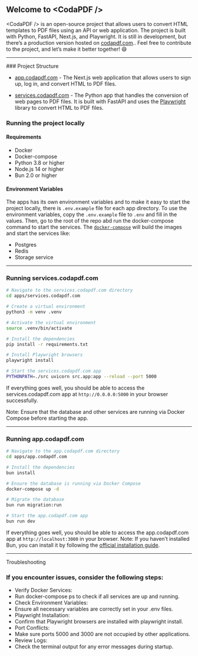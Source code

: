 ## Welcome to \<CodaPDF />

\<CodaPDF /> is an open-source project that allows users to convert HTML templates to PDF files using an API or web application. The project is built with Python, FastAPI, Next.js, and Playwright. It is still in development, but there’s a production version hosted on [codapdf.com](https://codapdf.com).. Feel free to contribute to the project, and let’s make it better together! :smile:

<hr />
### Project Structure

* [app.codapdf.com](./apps/app.codapdf.com) - The Next.js web application that allows users to sign up, log in, and convert HTML to PDF files.

* [services.codapdf.com](./apps/services.codapdf.com) - The Python app that handles the conversion of web pages to PDF files. It is built with FastAPI and uses the [Playwright](https://pypi.org/project/playwright/1.48.0/) library to convert HTML to PDF files.


### Running the project locally

#### Requirements

* Docker
* Docker-compose
* Python 3.8 or higher
* Node.js 14 or higher
* Bun 2.0 or higher

#### Environment Variables

The apps has its own environment variables and to make it easy to start the project locally, there is `.env.example` file for each app directory. To use the environment variables, copy the `.env.example` file to `.env` and fill in the values. Then, go to the root of the repo abd run the docker-compose command to start the services. The [`docker-compose`](./docker-compose.yaml) will build the images and start the services like:

* Postgres
* Redis
* Storage service 

<hr />

### Running services.codapdf.com
```bash
# Navigate to the services.codapdf.com directory
cd apps/services.codapdf.com

# Create a virtual environment
python3 -m venv .venv

# Activate the virtual environment
source .venv/bin/activate

# Install the dependencies
pip install -r requirements.txt

# Install Playwright browsers
playwright install

# Start the services.codapdf.com app
PYTHONPATH=./src uvicorn src.app:app --reload --port 5000

```
If everything goes well, you should be able to access the services.codapdf.com app at `http://0.0.0.0:5000` in your browser successfully.

Note: Ensure that the database and other services are running via Docker Compose before starting the app.
<hr />

### Running app.codapdf.com

```bash
# Navigate to the app.codapdf.com directory
cd apps/app.codapdf.com

# Install the dependencies
bun install

# Ensure the database is running via Docker Compose
docker-compose up -d

# Migrate the database
bun run migration:run

# Start the app.codapdf.com app
bun run dev
```

If everything goes well, you should be able to access the app.codapdf.com app at `http://localhost:3000` in your browser.
Note: If you haven’t installed Bun, you can install it by following the [official installation guide](https://bun.sh/docs/installation).
<hr />

Troubleshooting

### If you encounter issues, consider the following steps:
* Verify Docker Services:
* Run docker-compose ps to check if all services are up and running.
* Check Environment Variables:
* Ensure all necessary variables are correctly set in your .env files.
* Playwright Installation:
* Confirm that Playwright browsers are installed with playwright install.
* Port Conflicts:
* Make sure ports 5000 and 3000 are not occupied by other applications.
* Review Logs:
* Check the terminal output for any error messages during startup.
